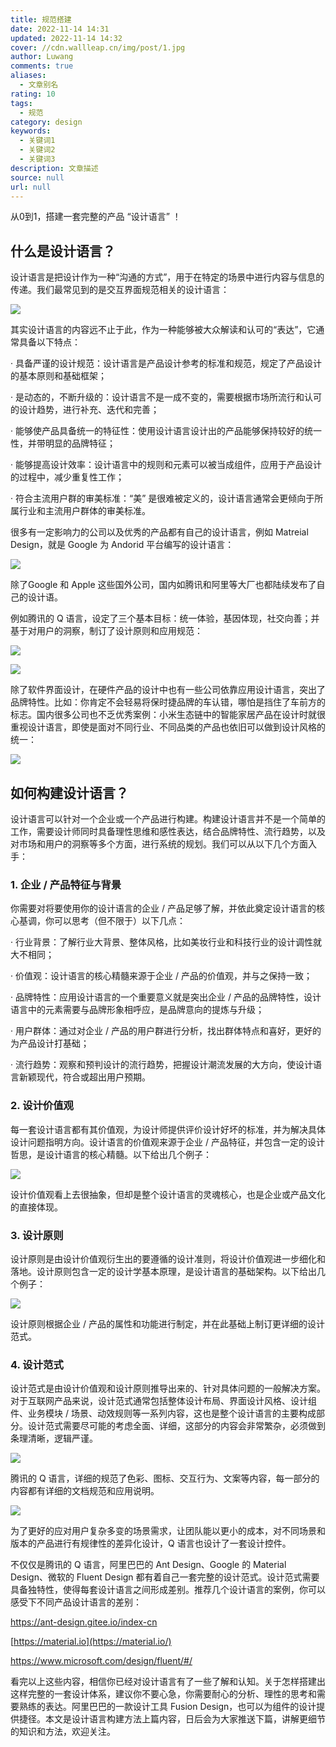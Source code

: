 ```yaml
---
title: 规范搭建
date: 2022-11-14 14:31
updated: 2022-11-14 14:32
cover: //cdn.wallleap.cn/img/post/1.jpg
author: Luwang
comments: true
aliases:
  - 文章别名
rating: 10
tags:
  - 规范
category: design
keywords:
  - 关键词1
  - 关键词2
  - 关键词3
description: 文章描述
source: null
url: null
---
```


从0到1，搭建一套完整的产品 “设计语言” ！

## 什么是设计语言？

设计语言是把设计作为一种“沟通的方式”，用于在特定的场景中进行内容与信息的传递。我们最常见到的是交互界面规范相关的设计语言：

![](https://cdn.wallleap.cn/img/pic/illustrtion/202211091420094.jpeg)

其实设计语言的内容远不止于此，作为一种能够被大众解读和认可的“表达”，它通常具备以下特点：

· 具备严谨的设计规范：设计语言是产品设计参考的标准和规范，规定了产品设计的基本原则和基础框架；

· 是动态的，不断升级的：设计语言不是一成不变的，需要根据市场所流行和认可的设计趋势，进行补充、迭代和完善；

· 能够使产品具备统一的特征性：使用设计语言设计出的产品能够保持较好的统一性，并带明显的品牌特征；

· 能够提高设计效率：设计语言中的规则和元素可以被当成组件，应用于产品设计的过程中，减少重复性工作；

· 符合主流用户群的审美标准：“美” 是很难被定义的，设计语言通常会更倾向于所属行业和主流用户群体的审美标准。

很多有一定影响力的公司以及优秀的产品都有自己的设计语言，例如 Matreial Design，就是 Google 为 Andorid 平台编写的设计语言：

![](https://cdn.wallleap.cn/img/pic/illustrtion/202211091420095.jpeg)

除了Google 和 Apple 这些国外公司，国内如腾讯和阿里等大厂也都陆续发布了自己的设计语。

例如腾讯的 Q 语言，设定了三个基本目标：统一体验，基因体现，社交向善；并基于对用户的洞察，制订了设计原则和应用规范：

![](https://cdn.wallleap.cn/img/pic/illustrtion/202211091420096.jpeg)

![](https://cdn.wallleap.cn/img/pic/illustrtion/202211091420097.jpeg)

除了软件界面设计，在硬件产品的设计中也有一些公司依靠应用设计语言，突出了品牌特性。比如：你肯定不会轻易将保时捷品牌的车认错，哪怕是挡住了车前方的标志。国内很多公司也不乏优秀案例：小米生态链中的智能家居产品在设计时就很重视设计语言，即使是面对不同行业、不同品类的产品也依旧可以做到设计风格的统一：

![](https://cdn.wallleap.cn/img/pic/illustrtion/202211091420098.jpeg)

## 如何构建设计语言？

设计语言可以针对一个企业或一个产品进行构建。构建设计语言并不是一个简单的工作，需要设计师同时具备理性思维和感性表达，结合品牌特性、流行趋势，以及对市场和用户的洞察等多个方面，进行系统的规划。我们可以从以下几个方面入手：

### 1. 企业 / 产品特征与背景

你需要对将要使用你的设计语言的企业 / 产品足够了解，并依此奠定设计语言的核心基调，你可以思考（但不限于）以下几点：

· 行业背景：了解行业大背景、整体风格，比如美妆行业和科技行业的设计调性就大不相同；

· 价值观：设计语言的核心精髓来源于企业 / 产品的价值观，并与之保持一致；

· 品牌特性：应用设计语言的一个重要意义就是突出企业 / 产品的品牌特性，设计语言中的元素需要与品牌形象相呼应，是品牌意向的提炼与升级；

· 用户群体：通过对企业 / 产品的用户群进行分析，找出群体特点和喜好，更好的为产品设计打基础；

· 流行趋势：观察和预判设计的流行趋势，把握设计潮流发展的大方向，使设计语言新颖现代，符合或超出用户预期。

### 2. 设计价值观

每一套设计语言都有其价值观，为设计师提供评价设计好坏的标准，并为解决具体设计问题指明方向。设计语言的价值观来源于企业 / 产品特征，并包含一定的设计哲思，是设计语言的核心精髓。以下给出几个例子：

![](https://cdn.wallleap.cn/img/pic/illustrtion/202211091420099.jpeg)

设计价值观看上去很抽象，但却是整个设计语言的灵魂核心，也是企业或产品文化的直接体现。

### 3. 设计原则

设计原则是由设计价值观衍生出的要遵循的设计准则，将设计价值观进一步细化和落地。设计原则包含一定的设计学基本原理，是设计语言的基础架构。以下给出几个例子：

![](https://cdn.wallleap.cn/img/pic/illustrtion/202211091420100.jpeg)

设计原则根据企业 / 产品的属性和功能进行制定，并在此基础上制订更详细的设计范式。

### 4. 设计范式

设计范式是由设计价值观和设计原则推导出来的、针对具体问题的一般解决方案。对于互联网产品来说，设计范式通常包括整体设计布局、界面设计风格、设计组件、业务模块 / 场景、动效规则等一系列内容，这也是整个设计语言的主要构成部分。设计范式需要尽可能的考虑全面、详细，这部分的内容会非常繁杂，必须做到条理清晰，逻辑严谨。

![](https://cdn.wallleap.cn/img/pic/illustrtion/202211091420101.jpeg)

腾讯的 Q 语言，详细的规范了色彩、图标、交互行为、文案等内容，每一部分的内容都有详细的文档规范和应用说明。

![](https://cdn.wallleap.cn/img/pic/illustrtion/202211091420102.jpeg)

为了更好的应对用户复杂多变的场景需求，让团队能以更小的成本，对不同场景和版本的产品进行有规律性的差异化设计，Q 语言也设计了一套设计控件。

不仅仅是腾讯的 Q 语言，阿里巴巴的 Ant Design、Google 的 Material Design、微软的 Fluent Design 都有着自己一套完整的设计范式。设计范式需要具备独特性，使得每套设计语言之间形成差别。推荐几个设计语言的案例，你可以感受下不同产品设计语言的差别：

<https://ant-design.gitee.io/index-cn>

[https://material.io](https://material.io/)

<https://www.microsoft.com/design/fluent/#/>

看完以上这些内容，相信你已经对设计语言有了一些了解和认知。关于怎样搭建出这样完整的一套设计体系，建议你不要心急，你需要耐心的分析、理性的思考和需要熟练的表达。阿里巴巴的一款设计工具 Fusion Design，也可以为组件的设计提供捷径。本文是设计语言构建方法上篇内容，日后会为大家推送下篇，讲解更细节的知识和方法，欢迎关注。
